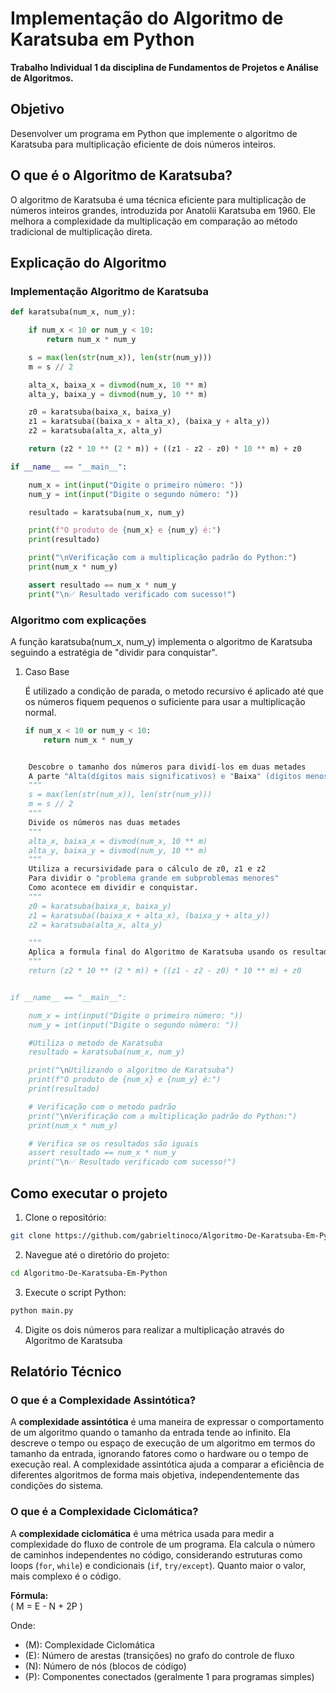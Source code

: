 # Implementação do Algoritmo de Karatsuba em Python

**Trabalho Individual 1 da disciplina de Fundamentos de Projetos e Análise de Algoritmos.**

## Objetivo

Desenvolver um programa em Python que implemente o algoritmo de Karatsuba para multiplicação eficiente de dois números inteiros.

## O que é o Algoritmo de Karatsuba?

O algoritmo de Karatsuba é uma técnica eficiente para multiplicação de números inteiros grandes, introduzida por Anatolii Karatsuba em 1960. Ele melhora a complexidade da multiplicação em comparação ao método tradicional de multiplicação direta.

## Explicação do Algoritmo

### Implementação Algoritmo de Karatsuba

```python
def karatsuba(num_x, num_y):

    if num_x < 10 or num_y < 10:
        return num_x * num_y

    s = max(len(str(num_x)), len(str(num_y)))
    m = s // 2

    alta_x, baixa_x = divmod(num_x, 10 ** m)
    alta_y, baixa_y = divmod(num_y, 10 ** m)

    z0 = karatsuba(baixa_x, baixa_y)
    z1 = karatsuba((baixa_x + alta_x), (baixa_y + alta_y))
    z2 = karatsuba(alta_x, alta_y)

    return (z2 * 10 ** (2 * m)) + ((z1 - z2 - z0) * 10 ** m) + z0

if __name__ == "__main__":

    num_x = int(input("Digite o primeiro número: "))
    num_y = int(input("Digite o segundo número: "))

    resultado = karatsuba(num_x, num_y)

    print(f"O produto de {num_x} e {num_y} é:")
    print(resultado)

    print("\nVerificação com a multiplicação padrão do Python:")
    print(num_x * num_y)

    assert resultado == num_x * num_y
    print("\n✅ Resultado verificado com sucesso!")
```

### Algoritmo com explicações

A função karatsuba(num_x, num_y) implementa o algoritmo de Karatsuba seguindo a estratégia de "dividir para conquistar".

1. Caso Base

    É utilizado a condição de parada, o metodo recursivo é aplicado até que os números fiquem pequenos o suficiente para usar a multiplicação normal.
    ```python
    if num_x < 10 or num_y < 10:
        return num_x * num_y
    ```

```python

    Descobre o tamanho dos números para dividí-los em duas metades
    A parte "Alta(dígitos mais significativos) e "Baixa" (dígitos menos significativos)"
    """
    s = max(len(str(num_x)), len(str(num_y)))
    m = s // 2
    """
    Divide os números nas duas metades
    """
    alta_x, baixa_x = divmod(num_x, 10 ** m)
    alta_y, baixa_y = divmod(num_y, 10 ** m)
    """
    Utiliza a recursividade para o cálculo de z0, z1 e z2
    Para dividir o "problema grande em subproblemas menores" 
    Como acontece em dividir e conquistar.
    """
    z0 = karatsuba(baixa_x, baixa_y)
    z1 = karatsuba((baixa_x + alta_x), (baixa_y + alta_y))
    z2 = karatsuba(alta_x, alta_y)

    """
    Aplica a formula final do Algoritmo de Karatsuba usando os resultados de z0, z1 e z2
    """
    return (z2 * 10 ** (2 * m)) + ((z1 - z2 - z0) * 10 ** m) + z0


if __name__ == "__main__":

    num_x = int(input("Digite o primeiro número: "))
    num_y = int(input("Digite o segundo número: "))

    #Utiliza o metodo de Karatsuba
    resultado = karatsuba(num_x, num_y)

    print("\nUtilizando o algoritmo de Karatsuba")
    print(f"O produto de {num_x} e {num_y} é:")
    print(resultado)

    # Verificação com o metodo padrão
    print("\nVerificação com a multiplicação padrão do Python:")
    print(num_x * num_y)

    # Verifica se os resultados são iguais
    assert resultado == num_x * num_y
    print("\n✅ Resultado verificado com sucesso!")
```

## Como executar o projeto

1. Clone o repositório:
```Bash
git clone https://github.com/gabrieltinoco/Algoritmo-De-Karatsuba-Em-Python.git
```
2. Navegue até o diretório do projeto:
```Bash
cd Algoritmo-De-Karatsuba-Em-Python
```
3. Execute o script Python:
```Bash
python main.py
```
4. Digite os dois números para realizar a multiplicação através do Algoritmo de Karatsuba


## Relatório Técnico

### O que é a Complexidade Assintótica?

A **complexidade assintótica** é uma maneira de expressar o comportamento de um algoritmo quando o tamanho da entrada tende ao infinito. Ela descreve o tempo ou espaço de execução de um algoritmo em termos do tamanho da entrada, ignorando fatores como o hardware ou o tempo de execução real. A complexidade assintótica ajuda a comparar a eficiência de diferentes algoritmos de forma mais objetiva, independentemente das condições do sistema.

### O que é a Complexidade Ciclomática?

A **complexidade ciclomática** é uma métrica usada para medir a complexidade do fluxo de controle de um programa. Ela calcula o número de caminhos independentes no código, considerando estruturas como loops (`for`, `while`) e condicionais (`if`, `try/except`). Quanto maior o valor, mais complexo é o código.

**Fórmula:**  
\(
M = E - N + 2P
\)  

Onde:  
- \(M\): Complexidade Ciclomática  
- \(E\): Número de arestas (transições) no grafo do controle de fluxo  
- \(N\): Número de nós (blocos de código)  
- \(P\): Componentes conectados (geralmente 1 para programas simples)

